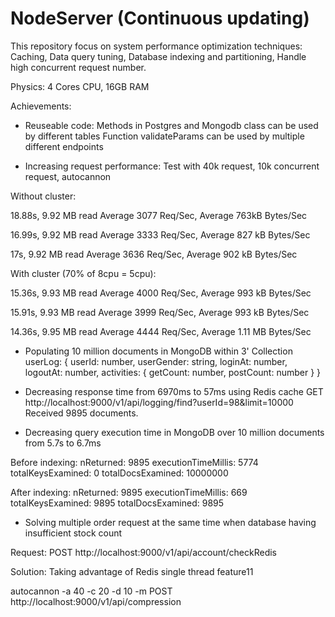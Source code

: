 # NodeServer (Continuous updating)
 This repository focus on system performance optimization techniques: Caching, Data query tuning, Database indexing and partitioning, Handle high concurrent request number.

Physics: 4 Cores CPU, 16GB RAM

Achievements:

+ Reuseable code:
Methods in Postgres and Mongodb class can be used by different tables 
Function validateParams can be used by multiple different endpoints

+ Increasing request performance:
Test with 40k request, 10k concurrent request, autocannon

Without cluster:

18.88s, 9.92 MB read
Average 3077 Req/Sec, Average 763kB Bytes/Sec 

16.99s, 9.92 MB read
Average 3333 Req/Sec, Average 827 kB Bytes/Sec

17s, 9.92 MB read
Average 3636 Req/Sec, Average 902 kB Bytes/Sec

With cluster (70% of 8cpu = 5cpu):

15.36s, 9.93 MB read
Average 4000 Req/Sec, Average 993 kB Bytes/Sec

15.91s, 9.93 MB read
Average 3999 Req/Sec, Average 993 kB Bytes/Sec

14.36s, 9.95 MB read
Average 4444 Req/Sec, Average 1.11 MB Bytes/Sec

+ Populating 10 million documents in MongoDB within 3'
Collection userLog: 
{
    userId: number,
    userGender: string,
    loginAt: number,
    logoutAt: number,
    activities: { 
        getCount: number, 
        postCount: number 
    }
}

+ Decreasing response time from 6970ms to 57ms using Redis cache
GET http://localhost:9000/v1/api/logging/find?userId=98&limit=10000
Received 9895 documents.

+ Decreasing query execution time in MongoDB over 10 million documents from 5.7s to 6.7ms

Before indexing:
nReturned: 9895
executionTimeMillis: 5774
totalKeysExamined: 0
totalDocsExamined: 10000000

After indexing:
nReturned: 9895
executionTimeMillis: 669
totalKeysExamined: 9895
totalDocsExamined: 9895

+ Solving multiple order request at the same time when database having insufficient stock count

Request: POST http://localhost:9000/v1/api/account/checkRedis

Solution: Taking advantage of Redis single thread feature11





















autocannon -a 40 -c 20 -d 10 -m POST http://localhost:9000/v1/api/compression
